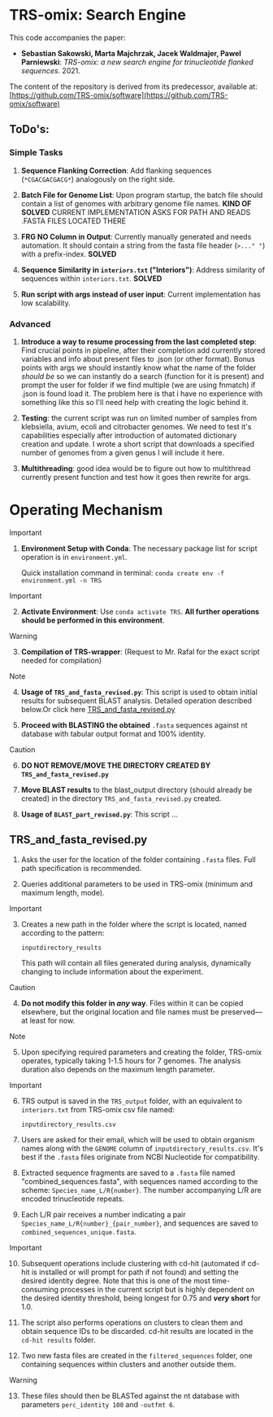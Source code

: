 # TRS-omix: Search Engine

This code accompanies the paper:

- **Sebastian Sakowski, Marta Majchrzak, Jacek Waldmajer, Pawel Parniewski**: *TRS-omix: a new search engine for trinucleotide flanked sequences*. 2021.

The content of the repository is derived from its predecessor, available at:
[https://github.com/TRS-omix/software](https://github.com/TRS-omix/software)

## ToDo's:

### Simple Tasks

1. **Sequence Flanking Correction**: Add flanking sequences (`*CGACGACGACG*`) analogously on the right side. 

2. **Batch File for Genome List**: Upon program startup, the batch file should contain a list of genomes with arbitrary genome file names. **KIND OF SOLVED** CURRENT IMPLEMENTATION ASKS FOR PATH AND READS .FASTA FILES LOCATED THERE 

3. **FRG NO Column in Output**: Currently manually generated and needs automation. It should contain a string from the fasta file header (`>..." "`) with a prefix-index. **SOLVED**

4. **Sequence Similarity in `interiors.txt` ("Interiors")**: Address similarity of sequences within `interiors.txt`. **SOLVED**

5. **Run script with args instead of user input**: Current implementation has low scalability.

### Advanced

1. **Introduce a way to resume processing from the last completed step**: Find crucial points in pipeline, after their completion add currently stored variables and info about present files to .json (or other format). Bonus points with args we should instantly know what the name of the folder *should be* so we can instantly do a search (function for it is present) and prompt the user for folder if we find multiple (we are using fnmatch) if .json is found load it. The problem here is that i have no experience with something like this so I'll need help with creating the logic behind it. 

2. **Testing**: the current script was run on limited number of samples from klebsiella, avium, ecoli and citrobacter genomes. We need to test it's capabilities especially after introduction of automated dictionary creation and update. I wrote a short script that downloads a specified number of genomes from a given genus I will include it here. 

3. **Multithreading**: good idea would be to figure out how to multithread currently present function and test how it goes then rewrite for args.

# Operating Mechanism

> [!IMPORTANT]
> 1. **Environment Setup with Conda**: The necessary package list for script operation is in `environment.yml`.
>    
>    Quick installation command in terminal: `conda create env -f environment.yml -n TRS`

> [!IMPORTANT]
> 2. **Activate Environment**: Use `conda activate TRS`. **All further operations should be performed in this environment**.

> [!WARNING]
> 3. **Compilation of TRS-wrapper**: (Request to Mr. Rafal for the exact script needed for compilation)

> [!NOTE]
> 4. **Usage of `TRS_and_fasta_revised.py`**: This script is used to obtain initial results for subsequent BLAST analysis. Detailed operation described below.Or click here [TRS_and_fasta_revised.py](##TRS_and_fasta_revised.py)

5. **Proceed with BLASTING the obtained** `.fasta` sequences against nt database with tabular output format and 100% identity.

> [!CAUTION]
> 6. **DO NOT REMOVE/MOVE THE DIRECTORY CREATED BY `TRS_and_fasta_revised.py`**

7. **Move BLAST results** to the blast_output directory (should already be created) in the directory `TRS_and_fasta_revised.py` created.

8. **Usage of `BLAST_part_revised.py`**: This script ...

## TRS_and_fasta_revised.py

1. Asks the user for the location of the folder containing `.fasta` files. Full path specification is recommended.

2. Queries additional parameters to be used in TRS-omix (minimum and maximum length, mode).

> [!IMPORTANT]
> 3. Creates a new path in the folder where the script is located, named according to the pattern:
>    
>    `inputdirectory_results`
>    
>    This path will contain all files generated during analysis, dynamically changing to include information about the experiment.

> [!CAUTION]
> 4. **Do not modify this folder in _any_ way**. Files within it can be copied elsewhere, but the original location and file names must be preserved—at least for now.

> [!NOTE]
> 5. Upon specifying required parameters and creating the folder, TRS-omix operates, typically taking 1-1.5 hours for 7 genomes. The analysis duration also depends on the maximum length parameter.

> [!IMPORTANT]
> 6. TRS output is saved in the `TRS_output` folder, with an equivalent to `interiors.txt` from TRS-omix csv file named:
>    
>    `inputdirectory_results.csv`

7. Users are asked for their email, which will be used to obtain organism names along with the `GENOME` column of `inputdirectory_results.csv`. It's best if the `.fasta` files originate from NCBI Nucleotide for compatibility.

8. Extracted sequence fragments are saved to a `.fasta` file named "combined_sequences.fasta", with sequences named according to the scheme: `Species_name_L/R{number}`. The number accompanying L/R are encoded trinucleotide repeats.

9. Each L/R pair receives a number indicating a pair `Species_name_L/R{number}_{pair_number}`, and sequences are saved to `combined_sequences_unique.fasta`.

> [!IMPORTANT]
> 10. Subsequent operations include clustering with cd-hit (automated if cd-hit is installed or will prompt for path if not found) and setting the desired identity degree.
>     Note that this is one of the most time-consuming processes in the current script but is highly dependent on the desired identity threshold, being longest for 0.75 and **_very_ short** for 1.0.

11. The script also performs operations on clusters to clean them and obtain sequence IDs to be discarded. cd-hit results are located in the `cd-hit results` folder.

12. Two new fasta files are created in the `filtered_sequences` folder, one containing sequences within clusters and another outside them.

> [!WARNING]
> 13. These files should then be BLASTed against the nt database with parameters `perc_identity 100` and `-outfmt 6`.



